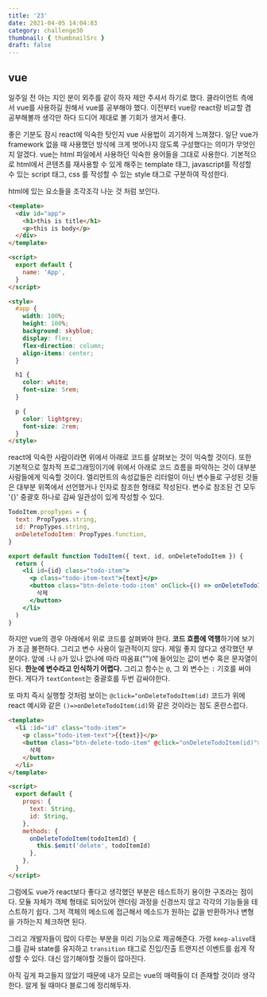 ```yaml
---
title: '23'
date: 2021-04-05 14:04:83
category: challenge30
thumbnail: { thumbnailSrc }
draft: false
---
```


## vue

일주일 전 아는 지인 분이 외주를 같이 하자 제안 주셔서 하기로 했다. 클라이언트 측에서 vue를 사용하길 원해서 vue를 공부해야 했다. 이전부터 vue랑 react랑 비교할 겸 공부해볼까 생각만 하다 드디어 제대로 볼 기회가 생겨서 좋다.

좋은 기분도 잠시 react에 익숙한 탓인지 vue 사용법이 괴기하게 느껴졌다. 일단 vue가 framework 없을 때 사용했던 방식에 크게 벗어나지 않도록 구성했다는 의미가 무엇인지 알겠다. vue는 html 파일에서 사용하던 익숙한 용어들을 그대로 사용한다. 기본적으로 html에서 콘텐츠를 재사용할 수 있게 해주는 template 태그, javascript를 작성할 수 있는 script 태그, css 를 작성할 수 있는 style 태그로 구분하여 작성한다.

html에 있는 요소들을 조각조각 나눈 것 처럼 보인다.

```html
<template>
  <div id="app">
    <h1>this is title</h1>
    <p>this is body</p>
  </div>
</template>

<script>
  export default {
    name: 'App',
  }
</script>

<style>
  #app {
    width: 100%;
    height: 100%;
    background: skyblue;
    display: flex;
    flex-direction: column;
    align-items: center;
  }

  h1 {
    color: white;
    font-size: 5rem;
  }

  p {
    color: lightgrey;
    font-size: 2rem;
  }
</style>
```

react에 익숙한 사람이라면 위에서 아래로 코드를 살펴보는 것이 익숙할 것이다. 또한 기본적으로 절차적 프로그래밍이기에 위에서 아래로 코드 흐름을 파악하는 것이 대부분 사람들에게 익숙할 것이다. 엘리먼트의 속성값들은 리터럴이 아닌 변수들로 구성된 것들은 대부분 위쪽에서 선언했거나 인자로 참조한 형태로 작성된다. 변수로 참조된 건 모두 '{}' 중괄호 하나로 감싸 일관성이 있게 작성할 수 있다.

```jsx
TodoItem.propTypes = {
  text: PropTypes.string,
  id: PropTypes.string,
  onDeleteTodoItem: PropTypes.function,
}

export default function TodoItem({ text, id, onDeleteTodoItem }) {
  return (
    <li id={id} class="todo-item">
      <p class="todo-item-text">{text}</p>
      <button class="btn-delete-todo-item" onClick={() => onDeleteTodoItem(id)}>
        삭제
      </button>
    </li>
  )
}
```

하지만 vue의 경우 아래에서 위로 코드를 살펴봐야 한다. **코드 흐름에 역행**하기에 보기가 조금 불편하다. 그리고 변수 사용이 일관적이지 않다. 제일 좋지 않다고 생각했던 부분이다. 앞에 `:`나 `@`가 있나 없나에 따라 따옴표("")에 들어있는 값이 변수 혹은 문자열이 된다. **한눈에 변수라고 인식하기 어렵다.** 그리고 함수는 `@`, 그 외 변수는 `:` 기호를 써야 한다. 게다가 `textContent`는 중괄호를 두번 감싸야한다.

또 마치 즉시 실행할 것처럼 보이는 `@click="onDeleteTodoItem(id)` 코드가 위에 react 예시와 같은 `()=>onDeleteTodoItem(id)`와 같은 것이라는 점도 혼란스럽다.

```html
<template>
  <li :id="id" class="todo-item">
    <p class="todo-item-text">{{text}}</p>
    <button class="btn-delete-todo-item" @click="onDeleteTodoItem(id)">
      삭제
    </button>
  </li>
</template>

<script>
  export default {
    props: {
      text: String,
      id: String,
    },
    methods: {
      onDeleteTodoItem(todoItemId) {
        this.$emit('delete', todoItemId)
      },
    },
  }
</script>
```

그럼에도 vue가 react보다 좋다고 생각했던 부분은 테스트하기 용이한 구조라는 점이다. 모듈 자체가 객체 형태로 되어있어 렌더링 과정을 신경쓰지 않고 각각의 기능들을 테스트하기 쉽다. 그저 객체의 메소드에 접근해서 메소드가 원하는 값을 반환하거나 변형을 가하는지 체크하면 된다.

그리고 개발자들이 많이 다루는 부분을 미리 기능으로 제공해준다. 가령 `keep-alive`태그를 감싸 state를 유지하고 `transition` 태그로 진입/진출 트랜지션 이벤트를 쉽게 작성할 수 있다. 대신 암기해야할 것들이 많아진다.

아직 깊게 파고들지 않았기 때문에 내가 모르는 vue의 매력들이 더 존재할 것이라 생각한다. 알게 될 때마다 블로그에 정리해두자.
